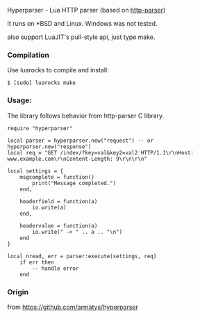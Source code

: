 Hyperparser - Lua HTTP parser (based on [http-parser](https://github.com/nodejs/http-parser))

It runs on *BSD and Linux. Windows was not tested.

also support LuaJIT's pull-style api, just type make.

### Compilation

Use luarocks to compile and install:

    $ [sudo] luarocks make

### Usage:

The library follows behavior from http-parser C library.

	require "hyperparser"
	
	local parser = hyperparser.new("request") -- or hyperparser.new("response")
	local req = "GET /index/?key=val&key2=val2 HTTP/1.1\r\nHost: www.example.com\r\nContent-Length: 9\r\n\r\n"
	
	local settings = {
        msgcomplete = function()
            print("Message completed.")
        end,
	   
        headerfield = function(a)
            io.write(a)
		end,
		
		headervalue = function(a)
			io.write(" -> " .. a .. "\n")
		end
	}
	
	local nread, err = parser:execute(settings, req)
        if err then
            -- handle error
        end

### Origin

from https://github.com/armatys/hyperparser
